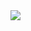 
<!-- # My Typical Day -->
<img src="https://github.com/chiumax/chiumax/blobl/master/hqdefault.jpg"/>

<!-- <img src="https://github.com/chiumax/chiumax/blob/master/anime-i-hate-studying.gif"/>
<img src="https://github.com/chiumax/chiumax/blob/master/midoriya-izuku-anime-stud.gif"/> -->

<!-- ### Turning on the laptop after spilling coffee on it 
<img src="https://github.com/chiumax/chiumax/blob/master/ezgif-5-0d460c90b506.gif"/>

### Existential dread after morning sprint planning
<img src="https://github.com/chiumax/chiumax/blob/master/tenor%20(5).gif"/>

### After lunch early afternoon
<img src="https://github.com/chiumax/chiumax/blob/master/tenor%20(4).gif"/>

### Having difficulties merging code at the end of the day
<img src="https://github.com/chiumax/chiumax/blob/master/computer_frustration.gif"/>

### Trying to run code from a repository that was last updated 5 years ago
<img src="https://github.com/chiumax/chiumax/blob/master/200.gif"/> -->


  
<!--
**chiumax/chiumax** is a ✨ _special_ ✨ repository because its `README.md` (this file) appears on your GitHub profile.

Here are some ideas to get you started:

- 🔭 I’m currently working on ...
- 🌱 I’m currently learning ...
- 👯 I’m looking to collaborate on ...
- 🤔 I’m looking for help with ...
- 💬 Ask me about ...
- 📫 How to reach me: ...
- 😄 Pronouns: ...
- ⚡ Fun fact: ...
-->
